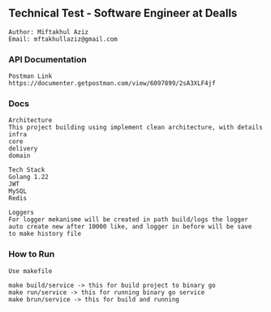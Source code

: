 ## Technical Test - Software Engineer at Dealls

        
    Author: Miftakhul Aziz
    Email: mftakhullaziz@gmail.com

### API Documentation

    Postman Link
    https://documenter.getpostman.com/view/6097899/2sA3XLF4jf

### Docs

    Architecture 
    This project building using implement clean architecture, with details
    infra
    core
    delivery
    domain

    Tech Stack
    Golang 1.22
    JWT
    MySQL
    Redis

    Loggers
    For logger mekanisme will be created in path build/logs the logger 
    auto create new after 10000 like, and logger in before will be save 
    to make history file


### How to Run
    
    Use makefile
    
    make build/service -> this for build project to binary go
    make run/service -> this for running binary go service
    make brun/service -> this for build and running

